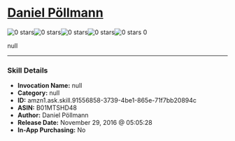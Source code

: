 # [Daniel Pöllmann](http://alexa.amazon.com/#skills/amzn1.ask.skill.91556858-3739-4be1-865e-71f7bb20894c)
![0 stars](../../images/ic_star_border_black_18dp_1x.png)![0 stars](../../images/ic_star_border_black_18dp_1x.png)![0 stars](../../images/ic_star_border_black_18dp_1x.png)![0 stars](../../images/ic_star_border_black_18dp_1x.png)![0 stars](../../images/ic_star_border_black_18dp_1x.png) 0

null

***

### Skill Details

* **Invocation Name:** null
* **Category:** null
* **ID:** amzn1.ask.skill.91556858-3739-4be1-865e-71f7bb20894c
* **ASIN:** B01MTSHD48
* **Author:** Daniel Pöllmann
* **Release Date:** November 29, 2016 @ 05:05:28
* **In-App Purchasing:** No
